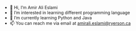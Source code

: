 - 👋 Hi, I’m Amir Ali Eslami
- 👀 I’m interested in learning different programming language
- 🌱 I’m currently learning Python and Java
- 📫 You can reach me via email at amirali.eslami@ryerson.ca
